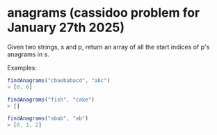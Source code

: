 # anagrams (cassidoo problem for January 27th 2025)

Given two strings, s and p, return an array of all the start indices of p's anagrams in s.

Examples:

```javascript
findAnagrams("cbaebabacd", "abc")
> [0, 6]

findAnagrams("fish", "cake")
> []

findAnagrams("abab", "ab")
> [0, 1, 2]
```

